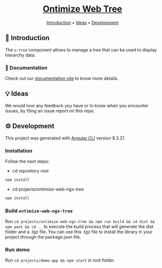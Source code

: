 <h1 align="center">
  <div style="display:inline-block;vertical-align: middle;">
    <a name="logo" href="https://ontimizeweb.github.io/docs/v8/theming/">
      Ontimize Web Tree
    </a>
  </div>
</h1>

<p align="center">
  <a href="#-introduction">Introduction</a> •
  <a href="#-ideas">Ideas</a> •
  <a href="#gear-development">Development</a>
</p>

## 📜 Introduction

The `o-tree` component allows to manage a tree that can be used to display hierarchy data.

### 📖 Documentation

Check out our [documentation site](https://ontimizeweb.github.io/docs/v8/tree) to know more details.

## 💡 Ideas

We would love any feedback you have or to know when you encounter issues, by filing an issue report on this repo.


## :gear: Development

This project was generated with [Angular CLI](https://github.com/angular/angular-cli) version 8.3.21.

### Installation

Follow the next steps:

  - cd repository root
```bash
npm install
```
  - cd projects/ontimize-web-ngx-tree
```bash
npm install
```


### Build `ontimize-web-ngx-tree`

Run `cd projects/ontimize-web-ngx-tree && npm run build && cd dist && npm pack && cd ..` to execute the build process that will generate the dist folder and a .tgz file.
You can use this .tgz file to install the library in your project through the package.json file.

### Run demo

Run `cd projects/demo-app && npm start` in root folder.
